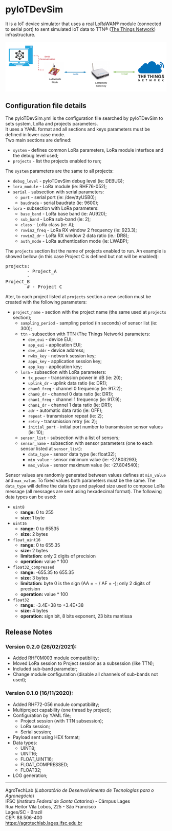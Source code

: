 #  pyIoTDevSim 
It is a IoT device simulator that uses a real LoRaWAN&reg; module (connected to serial port) to sent simulated IoT data to TTN&reg; (<a href="https://www.thethingsnetwork.org">The Things Network</a>) infrastructure.<br>

![SCHEME schematic connection](./docs/figs/scheme.png "Connection scheme")<br>

## Configuration file details
 The pyIoTDevSim.yml is the configuration file searched by pyIoTDevSim to sets system, LoRa and projects parameters.<br>
 It uses a YAML format and all sections and keys parameters must be defined in lower case mode.<br>
 Two main sections are defined:
   - <code>system</code> - defines common LoRa parameters, LoRa module interface and the debug level used;
   - <code>projects</code> - list the projects enabled to run;

 The <code>system</code> parameters are the same to all projects:
   - <code>debug_level</code> - pyIoTDevSim debug level (ie: DEBUG);
   - <code>lora_module</code> - LoRa module (ie: RHF76-052);
   - <code>serial</code> - subsection with serial parameters:
     - <code>port</code> - serial port (ie: /dev/ttyUSB0);
     - <code>baudrade</code> - serial baudrate (ie: 9600);
   - <code>lora</code> - subsection with LoRa parameters:
     - <code>base_band</code> - LoRa base band (ie: AU920);
     - <code>sub_band</code> - LoRa sub-band (ie: 2);
     - <code>class</code> - LoRa class (ie: A);
     - <code>rxwin2_freq</code> - LoRa RX window 2 frequency (ie: 923.3);
     - <code>rxwin2_dr</code> - LoRa RX window 2 data ratio (ie.: DR8);
     - <code>auth_mode</code> - LoRa authentication mode (ie: LWABP);

 The <code>projects</code> section list the name of projects enabled to run. An example is showed bellow (in this case Project C is defined but not will be enabled):<pre>projects:<br>&#9;- Project_A<br>&#9;- Project_B<br>&#9;# - Project_C</pre>

 Ater, to each project listed at <code>projects</code> section a new section must be created with the following parameters:   
   - <code>project_name</code> - section with the project name (the same used at <code>projects</code> section);
     - <code>sampling_period</code> - sampling period (in seconds) of sensor list (ie: 300);
     - <code>ttn</code> - subsection with TTN (The Things Network) parameters:
       - <code>dev_eui</code> - device EUI;
       - <code>app_eui</code> - application EUI;
       - <code>dev_addr</code> - device address;
       - <code>nwks_key</code> - network session key;
       - <code>apps_key</code> - application session key;
       - <code>app_key</code> - application key;
     - <code>lora</code> - subsection with LoRa parameters:
       - <code>tx_power</code> - transmission power in dB (ie: 20);
       - <code>uplink_dr</code> - uplink data ratio (ie: DR1);
       - <code>chan0_freq</code> - channel 0 frequency (ie: 917.2);
       - <code>chan0_dr</code> - channel 0 data ratio (ie: DR1);
       - <code>chan1_freq</code> - channel 1 frequency (ie: 917.9);
       - <code>chan1_dr</code> - channel 1 data ratio (ie: DR1);
       - <code>adr</code> - automatic data ratio (ie: OFF);
       - <code>repeat</code> - transmission repeat (ie: 2);
       - <code>retry</code> - transmission retry (ie: 2);
       - <code>initial_port</code> - initial port number to transmission sensor values (ie: 10);
     - <code>sensor_list</code> - subsection with a list of sensors;
     - <code>sensor_name</code> - subsection with sensor parameters (one to each sensor listed at <code>sensor_list</code>):
       - <code>data_type</code> - sensor data type (ie: float32);
       - <code>min_value</code> - sensor minimum value (ie: -27.803293);
       - <code>max_value</code> - sensor maximum value (ie: -27.804540);

 Sensor values are randomly generated between values defines at <code>min_value</code> and <code>max_value</code>. To fixed values both parameters must be the same. The <code>data_type</code> will define the data type and payload size used to compose LoRa message (all messages are sent using hexadecimal format). The following data types can be used:
   - <code>uint8</code>
      - <b>range:</b> 0 to 255
      - <b>size:</b> 1 byte
   - <code>uint16</code>
      - <b>range:</b> 0 to 65535
      - <b>size:</b> 2 bytes
   - <code>float_uint16</code>
      - <b>range:</b> 0 to 655.35
      - <b>size:</b> 2 bytes
      - <b>limitation:</b> only 2 digits of precision
      - <b>operation:</b> value * 100
   - <code>float32_compressed</code>
      - <b>range:</b> -655.35 to 655.35
      - <b>size:</b> 3 bytes
      - <b>limitation:</b> byte 0 is the sign (AA = + / AF = -); only 2 digits of precision
      - <b>operation:</b> value * 100
   - <code>float32</code>
      - <b>range:</b> -3.4E+38 to +3.4E+38
      - <b>size:</b> 4 bytes
      - <b>operation:</b> sign bit, 8 bits exponent, 23 bits mantissa

## Release Notes

### <b>Version 0.2.0 (26/02/2021):</b>
   - Added RHF0M003 module compatibility;
   - Moved LoRa session to Project session as a subsession (like TTN);
   - Included sub-band parameter;
   - Change module configuration (disable all channels of sub-bands not used);
 
### <b>Version 0.1.0 (16/11/2020):</b>
   - Added RHF72-056 module compatibility;
   - Multiproject capability (one thread by project);
   - Configuration by YAML file;
     - Project session (with TTN subsession);
     - LoRa session;
     - Serial session;
   - Payload sent using HEX format;
   - Data types:
     - UINT8;
     - UINT16;
     - FLOAT_UINT16;
     - FLOAT_COMPRESSED;
     - FLOAT32;
   - LOG generation;

---
AgroTechLab (*Laboratório de Desenvolvimento de Tecnologias para o Agronegócio*)  
IFSC (*Instituto Federal de Santa Catarina*) - Câmpus Lages  
Rua Heitor Vila Lobos, 225 - São Francisco  
Lages/SC - Brazil  
CEP: 88.506-400  
https://agrotechlab.lages.ifsc.edu.br